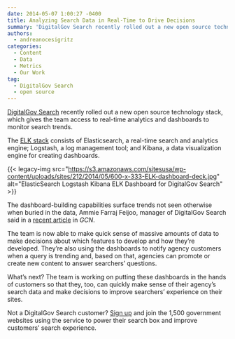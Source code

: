 ```yaml
---
date: 2014-05-07 1:00:27 -0400
title: Analyzing Search Data in Real-Time to Drive Decisions
summary: 'DigitalGov Search recently rolled out a new open source technology stack, which gives the team access to real-time analytics and dashboards to monitor search trends. The ELK stack consists of Elasticsearch, a real-time search and analytics engine; Logstash, a log management tool; and Kibana, a data visualization engine for creating dashboards. {{< legacy-img src="https://s3.amazonaws.com/sitesusa/wp-content/uploads/sites/212/2014/05/600-x-333-ELK-dashboard-deck.jpg" alt="ElasticSearch'
authors:
  - andreanocesigritz
categories:
  - Content
  - Data
  - Metrics
  - Our Work
tag:
  - DigitalGov Search
  - open source
---
```


[DigitalGov Search](http://search.WHATEVER) recently rolled out a new open source technology stack, which gives the team access to real-time analytics and dashboards to monitor search trends.

The [ELK stack](http://www.elasticsearch.org/overview/) consists of Elasticsearch, a real-time search and analytics engine; Logstash, a log management tool; and Kibana, a data visualization engine for creating dashboards.

{{< legacy-img src="https://s3.amazonaws.com/sitesusa/wp-content/uploads/sites/212/2014/05/600-x-333-ELK-dashboard-deck.jpg" alt="ElasticSearch Logstash Kibana ELK Dashboard for DigitalGov Search" >}}

The dashboard-building capabilities surface trends not seen otherwise when buried in the data, Ammie Farraj Feijoo, manager of DigitalGov Search said in a [recent article](http://gcn.com/Articles/2014/04/29/DigitalGov-Search.aspx) in _GCN_.

The team is now able to make quick sense of massive amounts of data to make decisions about which features to develop and how they’re developed. They’re also using the dashboards to notify agency customers when a query is trending and, based on that, agencies can promote or create new content to answer searchers’ questions.

What’s next? The team is working on putting these dashboards in the hands of customers so that they, too, can quickly make sense of their agency’s search data and make decisions to improve searchers’ experience on their sites.

Not a DigitalGov Search customer? [Sign up](https://www.WHATEVER/services/search/) and join the 1,500 government websites using the service to power their search box and improve customers’ search experience.
